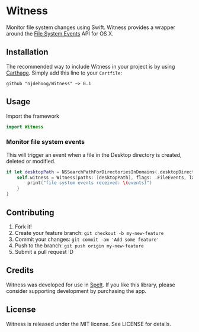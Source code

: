 # Witness
Monitor file system changes using Swift. Witness provides a wrapper around the [File System Events](https://developer.apple.com/library/mac/documentation/Darwin/Conceptual/FSEvents_ProgGuide/Introduction/Introduction.html) API for OS X.

## Installation

The recommended way to include Witness in your project is by using [Carthage](https://github.com/Carthage/Carthage). Simply add this line to your `Cartfile`:

    github "njdehoog/Witness" ~> 0.1

## Usage

Import the framework
```swift
import Witness
```

### Monitor file system events

This will trigger an event when a file in the Desktop directory is created, deleted or modified.
```swift
if let desktopPath = NSSearchPathForDirectoriesInDomains(.desktopDirectory, .userDomainMask, true).first {
    self.witness = Witness(paths: [desktopPath], flags: .FileEvents, latency: 0.3) { events in
        print("file system events received: \(events)")
    }
}
```

## Contributing

1. Fork it!
2. Create your feature branch: `git checkout -b my-new-feature`
3. Commit your changes: `git commit -am 'Add some feature'`
4. Push to the branch: `git push origin my-new-feature`
5. Submit a pull request :D

## Credits

Witness was developed for use in [Spelt](http://spelt.io). If you like this library, please consider supporting development by purchasing the app.

## License

Witness is released under the MIT license. See LICENSE for details.
